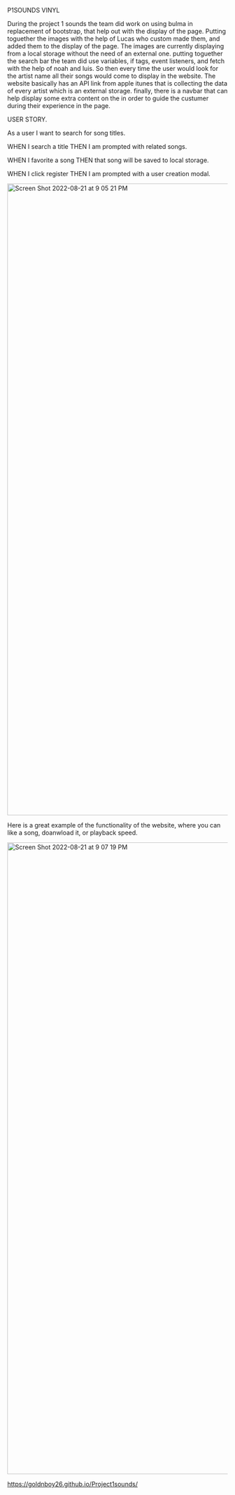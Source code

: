 P1SOUNDS VINYL

During the project 1 sounds the team did work on using bulma in replacement of bootstrap, that help out with the display of the page. 
Putting toguether the images with the help of Lucas who custom made them, and added them to the display of the page. 
The images are currently displaying from a local storage without the need of an external one.
putting toguether the search bar the team did use variables, if tags, event listeners, and fetch with the help of noah and luis. 
So then every time the user would look for the artist name all their songs would come to display in the website. 
The website basically has an API link from apple itunes that is collecting the data of every artist which is an external storage. 
finally, there is a navbar that can help display some extra content on the in order to guide the custumer during their experience in the page. 

USER STORY.

As a user I want to search for song titles.

WHEN I search a title THEN I am prompted with related songs. 

WHEN I favorite a song THEN that song will be saved to local storage.

WHEN I click register THEN I am prompted with a user creation modal.


 
<img width="1440" alt="Screen Shot 2022-08-21 at 9 05 21 PM" src="https://user-images.githubusercontent.com/106297412/185837827-8eb39917-652c-43ea-ab90-51aaef1c10d7.png">

Here is a great example of the functionality of the website, where you can like a song, doanwload it, or playback speed. 

<img width="1440" alt="Screen Shot 2022-08-21 at 9 07 19 PM" src="https://user-images.githubusercontent.com/106297412/185837839-9275bc28-843c-4cd2-8a25-c304f6e37e39.png">

https://goldnboy26.github.io/Project1sounds/
